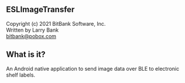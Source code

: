 ESLImageTransfer
----------------
Copyright (c) 2021 BitBank Software, Inc.<br>
Written by Larry Bank<br>
bitbank@pobox.com<br>

What is it?
-----------
An Android native application to send image data over BLE to electronic shelf
labels.

